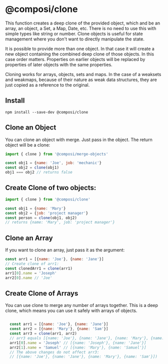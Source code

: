 # @composi/clone

This function creates a deep clone of the provided object, which and be an array, an object, a Set, a Map, Date, etc. There is no need to use this with simple types like string or number. Clone objects is useful for state management where you don't want to directly manipulate the state.

It is possible to provide more than one object. In that case it will create a new object containing the combined deep clone of those objects. In this case order matters. Properties on earlier objects will be replaced by properties of later objects with the same properties.

Cloning works for arrays, objects, sets and maps. In the case of a weaksets and weakmaps, because of their nature as weak data structures, they are just copied as a reference to the original. 


## Install

```
npm install --save-dev @composi/clone
```


## Clone an Object

You can clone an object with merge. Just pass in the object. The return object will be a clone:

```javascript
import { clone } from '@composi/merge-objects'

const obj1 = {name: 'Joe', job: 'mechanic'}
const obj2 = clone(obj1)
obj1 === obj2 // returns false
```

## Create Clone of two objects:

```javascript
import { clone } from '@composi/clone'

const obj1 = {name: 'Mary'}
const obj2 = {job: 'project manager'}
const person = clone(obj1, obj2)
// returns {name: 'Mary', job: 'project manager'}
```


## Clone an Array

If you want to clone an array, just pass it as the argument:

```javascript
const arr1 = [{name: 'Joe'}, {name: 'Jane'}]
// Create clone of arr1:
const clonedArr1 = clone(arr1)
arr1[0].name = 'Joseph'
arr2[0].name // 'Joe'
```


## Create Clone of Arrays

You can use clone to merge any number of arrays together. This is a deep clone, which means you can use it safely with arrays of objects.

```javascript

  const arr1 = [{name: 'Joe'}, {name: 'Jane'}]
  const arr2 = [{name: 'Mary'}, {name: 'Sam'}]
  const arr3 = clone(arr1, arr2)
  // arr3 equals [{name: 'Joe'}, {name: 'Jane'}, {name: 'Mary'}, {name: 'Sam'}])
  arr1[0].name = 'Joseph' // [{name: 'Joseph'}, {name: 'Jane'}]
  arr2[1].name = 'Samuel' // [{name: 'Mary'}, {name: 'Samuel'}]
  // The above changes do not affect arr3:
  // [{name: 'Joe'}, {name: 'Jane'}, {name: 'Mary'}, {name: 'Sam'}])
  ```
